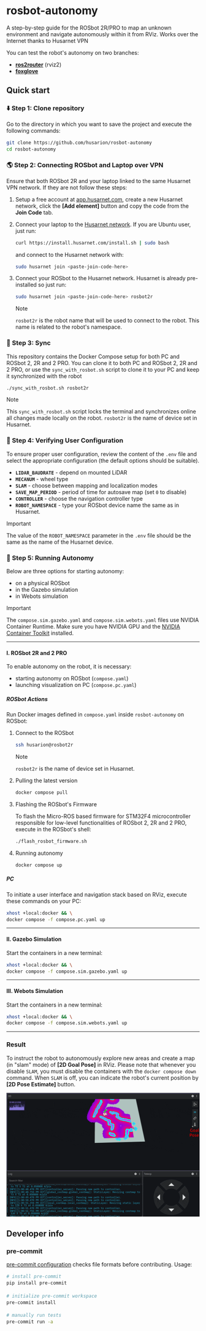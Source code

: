 # rosbot-autonomy

A step-by-step guide for the ROSbot 2R/PRO to map an unknown environment and navigate autonomously within it from RViz. Works over the Internet thanks to Husarnet VPN

You can test the robot's autonomy on two branches:

- [**ros2router**](https://github.com/husarion/rosbot-autonomy/) (rviz2)
- [**foxglove**](https://github.com/husarion/rosbot-autonomy/tree/foxglove)

## Quick start

### ⬇️ Step 1: Clone repository

Go to the directory in which you want to save the project and execute the following commands:

```bash
git clone https://github.com/husarion/rosbot-autonomy
cd rosbot-autonomy
```

### 🌎 Step 2: Connecting ROSbot and Laptop over VPN

Ensure that both ROSbot 2R and your laptop linked to the same Husarnet VPN network. If they are not follow these steps:

1. Setup a free account at [app.husarnet.com](https://app.husarnet.com/), create a new Husarnet network, click the **[Add element]** button and copy the code from the **Join Code** tab.
2. Connect your laptop to the [Husarnet network](https://husarnet.com/docs). If you are Ubuntu user, just run:

   ```bash
   curl https://install.husarnet.com/install.sh | sudo bash
   ```

   and connect to the Husarnet network with:

   ```bash
   sudo husarnet join <paste-join-code-here>
   ```

3. Connect your ROSbot to the Husarnet network. Husarnet is already pre-installed so just run:

   ```bash
   sudo husarnet join <paste-join-code-here> rosbot2r
   ```

   > [!NOTE]
   > `rosbot2r` is the robot name that will be used to connect to the robot. This name is related to the robot's namespace.

### 📡 Step 3: Sync

This repository contains the Docker Compose setup for both PC and ROSbot 2, 2R and 2 PRO. You can clone it to both PC and ROSbot 2, 2R and 2 PRO, or use the `sync_with_rosbot.sh` script to clone it to your PC and keep it synchronized with the robot

```bash
./sync_with_rosbot.sh rosbot2r
```

> [!NOTE]
> This `sync_with_rosbot.sh` script locks the terminal and synchronizes online all changes made locally on the robot. `rosbot2r` is the name of device set in Husarnet.

### 🔧 Step 4: Verifying User Configuration

To ensure proper user configuration, review the content of the `.env` file and select the appropriate configuration (the default options should be suitable).

- **`LIDAR_BAUDRATE`** - depend on mounted LiDAR
- **`MECANUM`** - wheel type
- **`SLAM`** - choose between mapping and localization modes
- **`SAVE_MAP_PERIOD`** - period of time for autosave map (set `0` to disable)
- **`CONTROLLER`** - choose the navigation controller type
- **`ROBOT_NAMESPACE`** - type your ROSbot device name the same as in Husarnet.

> [!IMPORTANT]
> The value of the `ROBOT_NAMESPACE` parameter in the `.env` file should be the same as the name of the Husarnet device.

### 🤖 Step 5: Running Autonomy

Below are three options for starting autonomy:

- on a physical ROSbot
- in the Gazebo simulation
- in Webots simulation

> [!IMPORTANT]
> The `compose.sim.gazebo.yaml` and `compose.sim.webots.yaml` files use NVIDIA Container Runtime. Make sure you have NVIDIA GPU and the [NVIDIA Container Toolkit](https://docs.nvidia.com/datacenter/cloud-native/container-toolkit/install-guide.html) installed.

---

#### I. ROSbot 2R and 2 PRO

To enable autonomy on the robot, it is necessary:

- starting autonomy on ROSbot (`compose.yaml`)
- launching visualization on PC (`compose.pc.yaml`)

##### ROSbot Actions

Run Docker images defined in `compose.yaml` inside `rosbot-autonomy` on ROSbot:

1. Connect to the ROSbot

   ```bash
   ssh husarion@rosbot2r
   ```

   > [!NOTE]
   > `rosbot2r` is the name of device set in Husarnet.

2. Pulling the latest version

   ```bash
   docker compose pull
   ```

3. Flashing the ROSbot's Firmware

   To flash the Micro-ROS based firmware for STM32F4 microcontroller responsible for low-level functionalities of ROSbot 2, 2R and 2 PRO, execute in the ROSbot's shell:

   ```bash
   ./flash_rosbot_firmware.sh
   ```

4. Running autonomy

   ```bash
   docker compose up
   ```

##### PC

To initiate a user interface and navigation stack based on RViz, execute these commands on your PC:

```bash
xhost +local:docker && \
docker compose -f compose.pc.yaml up
```

---

#### II. Gazebo Simulation

Start the containers in a new terminal:

```bash
xhost +local:docker && \
docker compose -f compose.sim.gazebo.yaml up
```

---

#### III. Webots Simulation

Start the containers in a new terminal:

```bash
xhost +local:docker && \
docker compose -f compose.sim.webots.yaml up
```

---

### Result

To instruct the robot to autonomously explore new areas and create a map (in "slam" mode) of **[2D Goal Pose]** in RViz. Please note that whenever you disable `SLAM`, you must disable the containers with the `docker compose down` command. When `SLAM` is off, you can indicate the robot's current position by **[2D Pose Estimate]** button.

![autonomy-result](.docs/autonomy-result.gif)

## Developer info

### pre-commit

[pre-commit configuration](.pre-commit-config.yaml) checks file formats before contributing. Usage:

```bash
# install pre-commit
pip install pre-commit

# initialize pre-commit workspace
pre-commit install

# manually run tests
pre-commit run -a
```
